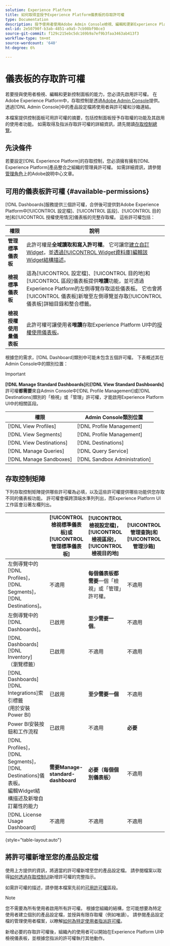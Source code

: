 ```yaml
---
solution: Experience Platform
title: 如何取得並授予Experience Platform儀表板的存取許可權
type: Documentation
description: 授予使用者使用Adobe Admin Console檢視、編輯和更新Experience Platform控制面板的能力。
exl-id: 2e50790f-b3ab-4851-a9a5-7cb98bf98ce3
source-git-commit: f129c215ebc5dc169b9a7ef9b3faa3463ab413f3
workflow-type: tm+mt
source-wordcount: '640'
ht-degree: 6%

---
```


# 儀表板的存取許可權

若要授與使用者檢視、編輯和更新控制面板的能力，您必須先啟用許可權。 在Adobe Experience Platform中，存取控制是透過[Adobe Admin Console](https://adminconsole.adobe.com/)提供。 透過[!DNL Admin Console]中的產品設定檔將使用者與許可權和沙箱連結。

本檔案提供控制面板可用許可權的摘要，包括控制面板授予存取權的功能及其啟用的使用者功能。 如需取得及指派存取許可權的詳細資訊，請先閱讀[存取控制總覽](../access-control/home.md)。

## 先決條件

若要設定[!DNL Experience Platform]的存取控制，您必須擁有擁有[!DNL Experience Platform]產品整合之組織的管理員許可權。 如需詳細資訊，請參閱[管理角色](https://helpx.adobe.com/tw/enterprise/using/admin-roles.html)上的Adobe說明中心文章。

## 可用的儀表板許可權 {#available-permissions}

[!DNL Dashboards]服務提供三個許可權，合併後可提供對Adobe Experience Platform中[!UICONTROL 設定檔]、[!UICONTROL 區段]、[!UICONTROL 目的地]和[!UICONTROL 授權使用情況]儀表板的完整存取權。 這些許可權包括：

| 權限 | 說明 |
|---|---|
| **管理標準儀表板** | 此許可權是&#x200B;**全域讀取和寫入許可權**。 它可讓您[建立自訂Widget](./customize/custom-widgets.md)，並[透過[!UICONTROL Widget資料庫]編輯該Widget結構描述](./customize/edit-schema.md)。 |
| **檢視標準儀表板** | 這為[!UICONTROL 設定檔]、[!UICONTROL 目的地]和[!UICONTROL 區段]儀表板提供&#x200B;**唯讀**&#x200B;功能，並可透過Experience Platform的左側導覽存取這些儀表板。 它也會將[!UICONTROL 儀表板]新增至左側導覽並存取[!UICONTROL 儀表板]詳細目錄和整合標籤。 |
| **檢視授權使用量儀表板** | 此許可權可讓使用者&#x200B;**唯讀**&#x200B;存取Experience Platform UI中的[授權使用儀表板](./guides/license-usage.md)。 |

根據您的需求，[!DNL Dashboard]類別中可能未包含五個許可權。 下表概述其在Admin Console中的類別位置：

>[!IMPORTANT]
>
>**[!DNL Manage Standard Dashboards]**&#x200B;和&#x200B;**[!DNL View Standard Dashboards]**&#x200B;許可權&#x200B;**都需要**&#x200B;來自Admin Console中[!DNL Profile Management]或[!DNL Destinations]類別的「檢視」或「管理」許可權，才能啟用Experience Platform UI中的相關區段。

| 權限 | Admin Console類別位置 |
|---|---|
| [!DNL View Profiles] | [!DNL Profile Management] |
| [!DNL View Segments] | [!DNL Profile Management] |
| [!DNL View Destinations] | [!DNL Destinations] |
| [!DNL Manage Queries] | [!DNL Query Service] |
| [!DNL Manage Sandboxes] | [!DNL Sandbox Administration] |

## 存取控制矩陣

下列存取控制矩陣提供哪些許可權為必填，以及這些許可權提供哪些功能供您存取不同的儀表板功能。 許可權會橫跨頂端水準列列出，而Experience Platform UI工作區會沿著左欄列出。

|   | [!UICONTROL 檢視標準儀表板]或[!UICONTROL 管理標準儀表板] | [!UICONTROL 檢視設定檔]，<br/>[!UICONTROL 檢視區段]，<br/> [!UICONTROL 檢視目的地] | [!UICONTROL 管理查詢]和[!UICONTROL 管理沙箱] | [!UICONTROL 檢視授權使用量儀表板] |
|---|---|---|---|---|
| 左側導覽中的[!DNL Profiles]，<br/>[!DNL Segments]，<br/>[!DNL Destinations]。 | 不適用 | **每個儀表板都需要**&#x200B;一個「檢視」或「管理」許可權。 | 不適用 | 不適用 |
| 左側導覽中的[!DNL Dashboards]。 | 已啟用 | **至少需要一個**。 | 不適用 | 不適用 |
| [!DNL Dashboards] [!DNL Inventory] <br/> （瀏覽標籤） | 已啟用 | 不適用 | 不適用 | 不適用 |
| [!DNL Dashboards] [!DNL Integrations]索引標籤<br/>(用於安裝Power BI) | 已啟用 | **至少需要一個** | 不適用 | 不適用 |
| Power BI安裝按鈕和工作流程 | 已啟用 | 不適用 | **必要** | 不適用 |
| [!DNL Profiles]，<br/>[!DNL Segments]，<br/>[!DNL Destinations]儀表板。<br/>編輯Widget結構描述及新增自訂屬性的能力 | **需要Manage-standard-dashboard** | **必要（每個個別儀表板）** | 不適用 | 不適用 |
| [!DNL License Usage Dashboard] | 不適用 | 不適用 | 不適用 | 已啟用 |

{style="table-layout:auto"}

## 將許可權新增至您的產品設定檔

使用上方提供的資訊，將適當的許可權新增至您的產品設定檔。 請參閱檔案以取得[如何透過存取控制UI](../access-control/ui/permissions.md)新增許可權的完整指示。

如需許可權的描述，請參閱本檔案先前的[可用許可權](#available-permissions)區段。

>[!NOTE]
>
>您不需要為所有使用者啟用所有許可權。 根據您組織的結構，您可能想要為特定使用者建立個別的產品設定檔，並授與有限存取權（例如唯讀）。 請參閱產品設定檔的管理使用者檔案，以瞭解[如何為特定使用者指派許可權](../access-control/ui/users.md)。

新增必要的存取許可權後，組織內的使用者可以開始在Experience Platform UI中檢視儀表板，並根據您指派的許可權執行其他動作。
